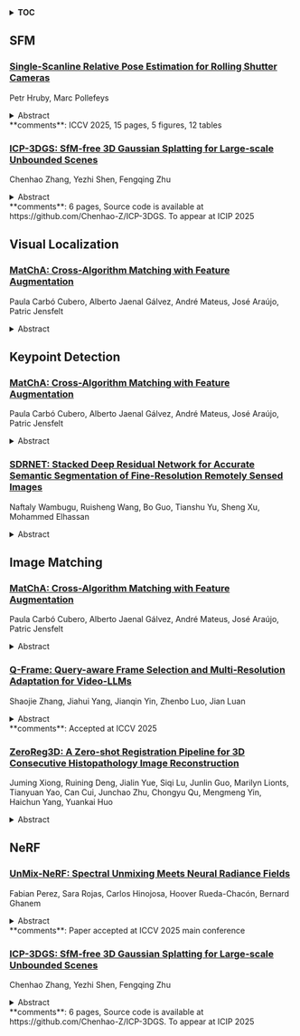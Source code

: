 <details>
  <summary><b>TOC</b></summary>
  <ol>
    <li><a href=#sfm>SFM</a></li>
      <ul>
        <li><a href=#Single-Scanline-Relative-Pose-Estimation-for-Rolling-Shutter-Cameras>Single-Scanline Relative Pose Estimation for Rolling Shutter Cameras</a></li>
        <li><a href=#ICP-3DGS:-SfM-free-3D-Gaussian-Splatting-for-Large-scale-Unbounded-Scenes>ICP-3DGS: SfM-free 3D Gaussian Splatting for Large-scale Unbounded Scenes</a></li>
      </ul>
    </li>
    <li><a href=#visual-localization>Visual Localization</a></li>
      <ul>
        <li><a href=#MatChA:-Cross-Algorithm-Matching-with-Feature-Augmentation>MatChA: Cross-Algorithm Matching with Feature Augmentation</a></li>
      </ul>
    </li>
    <li><a href=#keypoint-detection>Keypoint Detection</a></li>
      <ul>
        <li><a href=#MatChA:-Cross-Algorithm-Matching-with-Feature-Augmentation>MatChA: Cross-Algorithm Matching with Feature Augmentation</a></li>
        <li><a href=#SDRNET:-Stacked-Deep-Residual-Network-for-Accurate-Semantic-Segmentation-of-Fine-Resolution-Remotely-Sensed-Images>SDRNET: Stacked Deep Residual Network for Accurate Semantic Segmentation of Fine-Resolution Remotely Sensed Images</a></li>
      </ul>
    </li>
    <li><a href=#image-matching>Image Matching</a></li>
      <ul>
        <li><a href=#MatChA:-Cross-Algorithm-Matching-with-Feature-Augmentation>MatChA: Cross-Algorithm Matching with Feature Augmentation</a></li>
        <li><a href=#Q-Frame:-Query-aware-Frame-Selection-and-Multi-Resolution-Adaptation-for-Video-LLMs>Q-Frame: Query-aware Frame Selection and Multi-Resolution Adaptation for Video-LLMs</a></li>
        <li><a href=#ZeroReg3D:-A-Zero-shot-Registration-Pipeline-for-3D-Consecutive-Histopathology-Image-Reconstruction>ZeroReg3D: A Zero-shot Registration Pipeline for 3D Consecutive Histopathology Image Reconstruction</a></li>
      </ul>
    </li>
    <li><a href=#nerf>NeRF</a></li>
      <ul>
        <li><a href=#UnMix-NeRF:-Spectral-Unmixing-Meets-Neural-Radiance-Fields>UnMix-NeRF: Spectral Unmixing Meets Neural Radiance Fields</a></li>
        <li><a href=#ICP-3DGS:-SfM-free-3D-Gaussian-Splatting-for-Large-scale-Unbounded-Scenes>ICP-3DGS: SfM-free 3D Gaussian Splatting for Large-scale Unbounded Scenes</a></li>
      </ul>
    </li>
  </ol>
</details>

## SFM  

### [Single-Scanline Relative Pose Estimation for Rolling Shutter Cameras](http://arxiv.org/abs/2506.22069)  
Petr Hruby, Marc Pollefeys  
<details>  
  <summary>Abstract</summary>  
  <ol>  
    We propose a novel approach for estimating the relative pose between rolling shutter cameras using the intersections of line projections with a single scanline per image. This allows pose estimation without explicitly modeling camera motion. Alternatively, scanlines can be selected within a single image, enabling single-view relative pose estimation for scanlines of rolling shutter cameras. Our approach is designed as a foundational building block for rolling shutter structure-from-motion (SfM), where no motion model is required, and each scanline's pose can be computed independently. % We classify minimal solvers for this problem in both generic and specialized settings, including cases with parallel lines and known gravity direction, assuming known intrinsics and no lens distortion. Furthermore, we develop minimal solvers for the parallel-lines scenario, both with and without gravity priors, by leveraging connections between this problem and the estimation of 2D structure from 1D cameras. % Experiments on rolling shutter images from the Fastec dataset demonstrate the feasibility of our approach for initializing rolling shutter SfM, highlighting its potential for further development. % The code will be made publicly available.  
  </ol>  
</details>  
**comments**: ICCV 2025, 15 pages, 5 figures, 12 tables  
  
### [ICP-3DGS: SfM-free 3D Gaussian Splatting for Large-scale Unbounded Scenes](http://arxiv.org/abs/2506.21629)  
Chenhao Zhang, Yezhi Shen, Fengqing Zhu  
<details>  
  <summary>Abstract</summary>  
  <ol>  
    In recent years, neural rendering methods such as NeRFs and 3D Gaussian Splatting (3DGS) have made significant progress in scene reconstruction and novel view synthesis. However, they heavily rely on preprocessed camera poses and 3D structural priors from structure-from-motion (SfM), which are challenging to obtain in outdoor scenarios. To address this challenge, we propose to incorporate Iterative Closest Point (ICP) with optimization-based refinement to achieve accurate camera pose estimation under large camera movements. Additionally, we introduce a voxel-based scene densification approach to guide the reconstruction in large-scale scenes. Experiments demonstrate that our approach ICP-3DGS outperforms existing methods in both camera pose estimation and novel view synthesis across indoor and outdoor scenes of various scales. Source code is available at https://github.com/Chenhao-Z/ICP-3DGS.  
  </ol>  
</details>  
**comments**: 6 pages, Source code is available at
  https://github.com/Chenhao-Z/ICP-3DGS. To appear at ICIP 2025  
  
  



## Visual Localization  

### [MatChA: Cross-Algorithm Matching with Feature Augmentation](http://arxiv.org/abs/2506.22336)  
Paula Carbó Cubero, Alberto Jaenal Gálvez, André Mateus, José Araújo, Patric Jensfelt  
<details>  
  <summary>Abstract</summary>  
  <ol>  
    State-of-the-art methods fail to solve visual localization in scenarios where different devices use different sparse feature extraction algorithms to obtain keypoints and their corresponding descriptors. Translating feature descriptors is enough to enable matching. However, performance is drastically reduced in cross-feature detector cases, because current solutions assume common keypoints. This means that the same detector has to be used, which is rarely the case in practice when different descriptors are used. The low repeatability of keypoints, in addition to non-discriminatory and non-distinctive descriptors, make the identification of true correspondences extremely challenging. We present the first method tackling this problem, which performs feature descriptor augmentation targeting cross-detector feature matching, and then feature translation to a latent space. We show that our method significantly improves image matching and visual localization in the cross-feature scenario and evaluate the proposed method on several benchmarks.  
  </ol>  
</details>  
  
  



## Keypoint Detection  

### [MatChA: Cross-Algorithm Matching with Feature Augmentation](http://arxiv.org/abs/2506.22336)  
Paula Carbó Cubero, Alberto Jaenal Gálvez, André Mateus, José Araújo, Patric Jensfelt  
<details>  
  <summary>Abstract</summary>  
  <ol>  
    State-of-the-art methods fail to solve visual localization in scenarios where different devices use different sparse feature extraction algorithms to obtain keypoints and their corresponding descriptors. Translating feature descriptors is enough to enable matching. However, performance is drastically reduced in cross-feature detector cases, because current solutions assume common keypoints. This means that the same detector has to be used, which is rarely the case in practice when different descriptors are used. The low repeatability of keypoints, in addition to non-discriminatory and non-distinctive descriptors, make the identification of true correspondences extremely challenging. We present the first method tackling this problem, which performs feature descriptor augmentation targeting cross-detector feature matching, and then feature translation to a latent space. We show that our method significantly improves image matching and visual localization in the cross-feature scenario and evaluate the proposed method on several benchmarks.  
  </ol>  
</details>  
  
### [SDRNET: Stacked Deep Residual Network for Accurate Semantic Segmentation of Fine-Resolution Remotely Sensed Images](http://arxiv.org/abs/2506.21945)  
Naftaly Wambugu, Ruisheng Wang, Bo Guo, Tianshu Yu, Sheng Xu, Mohammed Elhassan  
<details>  
  <summary>Abstract</summary>  
  <ol>  
    Land cover maps generated from semantic segmentation of high-resolution remotely sensed images have drawn mucon in the photogrammetry and remote sensing research community. Currently, massive fine-resolution remotely sensed (FRRS) images acquired by improving sensing and imaging technologies become available. However, accurate semantic segmentation of such FRRS images is greatly affected by substantial class disparities, the invisibility of key ground objects due to occlusion, and object size variation. Despite the extraordinary potential in deep convolutional neural networks (DCNNs) in image feature learning and representation, extracting sufficient features from FRRS images for accurate semantic segmentation is still challenging. These challenges demand the deep learning models to learn robust features and generate sufficient feature descriptors. Specifically, learning multi-contextual features to guarantee adequate coverage of varied object sizes from the ground scene and harnessing global-local contexts to overcome class disparities challenge even profound networks. Deeper networks significantly lose spatial details due to gradual downsampling processes resulting in poor segmentation results and coarse boundaries. This article presents a stacked deep residual network (SDRNet) for semantic segmentation from FRRS images. The proposed framework utilizes two stacked encoder-decoder networks to harness long-range semantics yet preserve spatial information and dilated residual blocks (DRB) between each encoder and decoder network to capture sufficient global dependencies thus improving segmentation performance. Our experimental results obtained using the ISPRS Vaihingen and Potsdam datasets demonstrate that the SDRNet performs effectively and competitively against current DCNNs in semantic segmentation.  
  </ol>  
</details>  
  
  



## Image Matching  

### [MatChA: Cross-Algorithm Matching with Feature Augmentation](http://arxiv.org/abs/2506.22336)  
Paula Carbó Cubero, Alberto Jaenal Gálvez, André Mateus, José Araújo, Patric Jensfelt  
<details>  
  <summary>Abstract</summary>  
  <ol>  
    State-of-the-art methods fail to solve visual localization in scenarios where different devices use different sparse feature extraction algorithms to obtain keypoints and their corresponding descriptors. Translating feature descriptors is enough to enable matching. However, performance is drastically reduced in cross-feature detector cases, because current solutions assume common keypoints. This means that the same detector has to be used, which is rarely the case in practice when different descriptors are used. The low repeatability of keypoints, in addition to non-discriminatory and non-distinctive descriptors, make the identification of true correspondences extremely challenging. We present the first method tackling this problem, which performs feature descriptor augmentation targeting cross-detector feature matching, and then feature translation to a latent space. We show that our method significantly improves image matching and visual localization in the cross-feature scenario and evaluate the proposed method on several benchmarks.  
  </ol>  
</details>  
  
### [Q-Frame: Query-aware Frame Selection and Multi-Resolution Adaptation for Video-LLMs](http://arxiv.org/abs/2506.22139)  
Shaojie Zhang, Jiahui Yang, Jianqin Yin, Zhenbo Luo, Jian Luan  
<details>  
  <summary>Abstract</summary>  
  <ol>  
    Multimodal Large Language Models (MLLMs) have demonstrated significant success in visual understanding tasks. However, challenges persist in adapting these models for video comprehension due to the large volume of data and temporal complexity. Existing Video-LLMs using uniform frame sampling often struggle to capture the query-related crucial spatiotemporal clues of videos effectively. In this paper, we introduce Q-Frame, a novel approach for adaptive frame selection and multi-resolution scaling tailored to the video's content and the specific query. Q-Frame employs a training-free, plug-and-play strategy generated by a text-image matching network like CLIP, utilizing the Gumbel-Max trick for efficient frame selection. Q-Frame allows Video-LLMs to process more frames without exceeding computational limits, thereby preserving critical temporal and spatial information. We demonstrate Q-Frame's effectiveness through extensive experiments on benchmark datasets, including MLVU, LongVideoBench, and Video-MME, illustrating its superiority over existing methods and its applicability across various video understanding tasks.  
  </ol>  
</details>  
**comments**: Accepted at ICCV 2025  
  
### [ZeroReg3D: A Zero-shot Registration Pipeline for 3D Consecutive Histopathology Image Reconstruction](http://arxiv.org/abs/2506.21923)  
Juming Xiong, Ruining Deng, Jialin Yue, Siqi Lu, Junlin Guo, Marilyn Lionts, Tianyuan Yao, Can Cui, Junchao Zhu, Chongyu Qu, Mengmeng Yin, Haichun Yang, Yuankai Huo  
<details>  
  <summary>Abstract</summary>  
  <ol>  
    Histological analysis plays a crucial role in understanding tissue structure and pathology. While recent advancements in registration methods have improved 2D histological analysis, they often struggle to preserve critical 3D spatial relationships, limiting their utility in both clinical and research applications. Specifically, constructing accurate 3D models from 2D slices remains challenging due to tissue deformation, sectioning artifacts, variability in imaging techniques, and inconsistent illumination. Deep learning-based registration methods have demonstrated improved performance but suffer from limited generalizability and require large-scale training data. In contrast, non-deep-learning approaches offer better generalizability but often compromise on accuracy. In this study, we introduced ZeroReg3D, a novel zero-shot registration pipeline tailored for accurate 3D reconstruction from serial histological sections. By combining zero-shot deep learning-based keypoint matching with optimization-based affine and non-rigid registration techniques, ZeroReg3D effectively addresses critical challenges such as tissue deformation, sectioning artifacts, staining variability, and inconsistent illumination without requiring retraining or fine-tuning. The code has been made publicly available at https://github.com/hrlblab/ZeroReg3D  
  </ol>  
</details>  
  
  



## NeRF  

### [UnMix-NeRF: Spectral Unmixing Meets Neural Radiance Fields](http://arxiv.org/abs/2506.21884)  
Fabian Perez, Sara Rojas, Carlos Hinojosa, Hoover Rueda-Chacón, Bernard Ghanem  
<details>  
  <summary>Abstract</summary>  
  <ol>  
    Neural Radiance Field (NeRF)-based segmentation methods focus on object semantics and rely solely on RGB data, lacking intrinsic material properties. This limitation restricts accurate material perception, which is crucial for robotics, augmented reality, simulation, and other applications. We introduce UnMix-NeRF, a framework that integrates spectral unmixing into NeRF, enabling joint hyperspectral novel view synthesis and unsupervised material segmentation. Our method models spectral reflectance via diffuse and specular components, where a learned dictionary of global endmembers represents pure material signatures, and per-point abundances capture their distribution. For material segmentation, we use spectral signature predictions along learned endmembers, allowing unsupervised material clustering. Additionally, UnMix-NeRF enables scene editing by modifying learned endmember dictionaries for flexible material-based appearance manipulation. Extensive experiments validate our approach, demonstrating superior spectral reconstruction and material segmentation to existing methods. Project page: https://www.factral.co/UnMix-NeRF.  
  </ol>  
</details>  
**comments**: Paper accepted at ICCV 2025 main conference  
  
### [ICP-3DGS: SfM-free 3D Gaussian Splatting for Large-scale Unbounded Scenes](http://arxiv.org/abs/2506.21629)  
Chenhao Zhang, Yezhi Shen, Fengqing Zhu  
<details>  
  <summary>Abstract</summary>  
  <ol>  
    In recent years, neural rendering methods such as NeRFs and 3D Gaussian Splatting (3DGS) have made significant progress in scene reconstruction and novel view synthesis. However, they heavily rely on preprocessed camera poses and 3D structural priors from structure-from-motion (SfM), which are challenging to obtain in outdoor scenarios. To address this challenge, we propose to incorporate Iterative Closest Point (ICP) with optimization-based refinement to achieve accurate camera pose estimation under large camera movements. Additionally, we introduce a voxel-based scene densification approach to guide the reconstruction in large-scale scenes. Experiments demonstrate that our approach ICP-3DGS outperforms existing methods in both camera pose estimation and novel view synthesis across indoor and outdoor scenes of various scales. Source code is available at https://github.com/Chenhao-Z/ICP-3DGS.  
  </ol>  
</details>  
**comments**: 6 pages, Source code is available at
  https://github.com/Chenhao-Z/ICP-3DGS. To appear at ICIP 2025  
  
  



